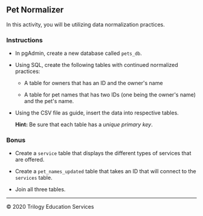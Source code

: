 ## Pet Normalizer 

In this activity, you will be utilizing data normalization practices.

### Instructions

* In pgAdmin, create a new database called `pets_db`.

* Using SQL, create the following tables with continued normalized practices:

  * A table for owners that has an ID and the owner's name

  * A table for pet names that has two IDs (one being the owner's name) and the pet's name.

* Using the CSV file as guide, insert the data into respective tables.

  **Hint:** Be sure that each table has a *unique primary key*.

### Bonus

* Create a `service` table that displays the different types of services that are offered.

* Create a `pet_names_updated` table that takes an ID that will connect to the `services` table.

* Join all three tables.

---

© 2020 Trilogy Education Services
